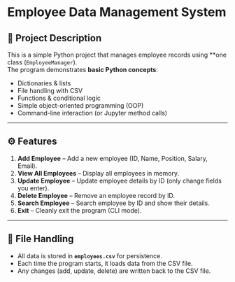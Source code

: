 # Employee Data Management System

## 📌 Project Description
This is a simple Python project that manages employee records using **one class (`EmployeeManager`).  
The program demonstrates **basic Python concepts**:
- Dictionaries & lists
- File handling with CSV
- Functions & conditional logic
- Simple object-oriented programming (OOP)
- Command-line interaction (or Jupyter method calls)

---

## ⚙️ Features
1. **Add Employee** – Add a new employee (ID, Name, Position, Salary, Email).
2. **View All Employees** – Display all employees in memory.
3. **Update Employee** – Update employee details by ID (only change fields you enter).
4. **Delete Employee** – Remove an employee record by ID.
5. **Search Employee** – Search employee by ID and show their details.
6. **Exit** – Cleanly exit the program (CLI mode).

---

## 📂 File Handling
- All data is stored in **`employees.csv`** for persistence.
- Each time the program starts, it loads data from the CSV file.
- Any changes (add, update, delete) are written back to the CSV file.

